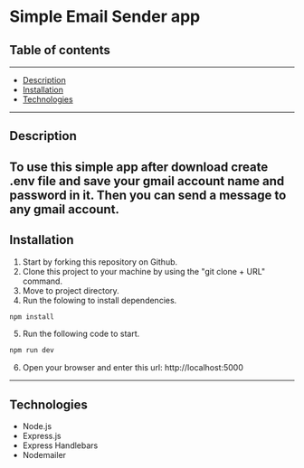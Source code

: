 # **Simple Email Sender app**
## **Table of contents**
---
- [Description](#Description)
- [Installation](#Installation)
- [Technologies](#Technologies)
---
## **Description**
To use this simple app after download create .env file and save your gmail account name and password in it. Then you can send a message to any gmail account.
---
## **Installation**
1. Start by forking this repository on Github.
2. Clone this project to your machine by using the "git clone + URL" command.
3. Move to project directory.
4. Run the folowing to install dependencies.
```javascript
npm install
``` 
5. Run the following code to start.
```javascript
npm run dev
```
6. Open your browser and enter this url: http://localhost:5000
---
## **Technologies**
- Node.js
- Express.js
- Express Handlebars
- Nodemailer